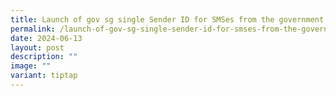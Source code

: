 ```yaml
---
title: Launch of gov sg single Sender ID for SMSes from the government
permalink: /launch-of-gov-sg-single-sender-id-for-smses-from-the-government/
date: 2024-06-13
layout: post
description: ""
image: ""
variant: tiptap
---
```

